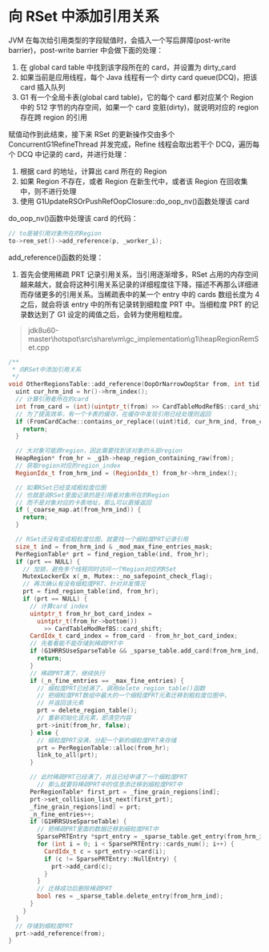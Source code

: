 # 向 RSet 中添加引用关系

JVM 在每次给引用类型的字段赋值时，会插入一个写后屏障(post-write barrier)，post-write barrier 中会做下面的处理：

1. 在 global card table 中找到该字段所在的 card，并设置为 dirty_card
2. 如果当前是应用线程，每个 Java 线程有一个 dirty card queue(DCQ)，把该 card 插入队列
3. G1 有一个全局卡表(global card table)，它的每个 card 都对应某个 Region 中的 512 字节的内存空间，如果一个 card 变脏(dirty)，就说明对应的 region 存在跨 region 的引用

赋值动作到此结束，接下来 RSet 的更新操作交由多个 ConcurrentG1RefineThread 并发完成，Refine 线程会取出若干个 DCQ，遍历每个 DCQ 中记录的 card，并进行处理：

1. 根据 card 的地址，计算出 card 所在的 Region
2. 如果 Region 不存在，或者 Region 在新生代中，或者该 Region 在回收集中，则不进行处理
3. 使用 G1UpdateRSOrPushRefOopClosure::do_oop_nv()函数处理该 card

do_oop_nv()函数中处理该 card 的代码：

```cpp
// to是被引用对象所在的Region
to->rem_set()->add_reference(p, _worker_i);
```

add_reference()函数的处理：

1. 首先会使用稀疏 PRT 记录引用关系，当引用逐渐增多，RSet 占用的内存空间越来越大，就会将这种引用关系记录的详细程度往下降，描述不再那么详细进而存储更多的引用关系。当稀疏表中的某一个 entry 中的 cards 数组长度为 4 之后，就会将该 entry 中的所有记录转到细粒度 PRT 中。当细粒度 PRT 的记录数达到了 G1 设定的阈值之后，会转为使用粗粒度。

> jdk8u60-master\hotspot\src\share\vm\gc_implementation\g1\heapRegionRemSet.cpp

```cpp
/**
 * 向RSet中添加引用关系
 */
void OtherRegionsTable::add_reference(OopOrNarrowOopStar from, int tid) {
  uint cur_hrm_ind = hr()->hrm_index();
  // 计算引用者所在的card
  int from_card = (int)(uintptr_t(from) >> CardTableModRefBS::card_shift);
  // 为了提高效率，有一个卡表的缓存，在缓存中发现引用已经处理则返回
  if (FromCardCache::contains_or_replace((uint)tid, cur_hrm_ind, from_card)) {
    return;
  }

  // 大对象可能跨region，因此需要找到该对象的头部region
  HeapRegion* from_hr = _g1h->heap_region_containing_raw(from);
  // 获取region对应的region_index
  RegionIdx_t from_hrm_ind = (RegionIdx_t) from_hr->hrm_index();

  // 如果RSet已经变成粗粒度位图
  // 也就是说RSet里面记录的是引用者对象所在的Region
  // 而不是对象对应的卡表地址，那么可以直接返回
  if (_coarse_map.at(from_hrm_ind)) {
    return;
  }

  // RSet还没有变成粗粒度位图，就要找一个细粒度PRT记录引用
  size_t ind = from_hrm_ind & _mod_max_fine_entries_mask;
  PerRegionTable* prt = find_region_table(ind, from_hr);
  if (prt == NULL) {
    // 加锁，避免多个线程同时访问一个Region对应的RSet
    MutexLockerEx x(_m, Mutex::_no_safepoint_check_flag);
    // 再次确认有没有细粒度PRT、针对并发情况
    prt = find_region_table(ind, from_hr);
    if (prt == NULL) {
      // 计算card index
      uintptr_t from_hr_bot_card_index =
        uintptr_t(from_hr->bottom())
          >> CardTableModRefBS::card_shift;
      CardIdx_t card_index = from_card - from_hr_bot_card_index;
      // 先看看能不能存储到稀疏PRT中
      if (G1HRRSUseSparseTable && _sparse_table.add_card(from_hrm_ind, card_index)) {
        return;
      }
      // 稀疏PRT满了，继续执行
      if (_n_fine_entries == _max_fine_entries) {
        // 细粒度PRT已经满了，调用delete_region_table()函数
        // 把细粒度PRT数组中最大的一个细粒度PRT元素迁移到粗粒度位图中，
        // 并返回该元素
        prt = delete_region_table();
        // 重新初始化该元素，即清空内容
        prt->init(from_hr, false);
      } else {
        // 细粒度PRT没满，分配一个新的细粒度PRT来存储
        prt = PerRegionTable::alloc(from_hr);
        link_to_all(prt);
      }

      // 此时稀疏PRT已经满了，并且已经申请了一个细粒度PRT
	    // 那么就要将稀疏PRT中的信息添迁移到细粒度PRT中
      PerRegionTable* first_prt = _fine_grain_regions[ind];
      prt->set_collision_list_next(first_prt);
      _fine_grain_regions[ind] = prt;
      _n_fine_entries++;
      if (G1HRRSUseSparseTable) {
        // 把稀疏PRT里面的数据迁移到细粒度PRT中
        SparsePRTEntry *sprt_entry = _sparse_table.get_entry(from_hrm_ind);
        for (int i = 0; i < SparsePRTEntry::cards_num(); i++) {
          CardIdx_t c = sprt_entry->card(i);
          if (c != SparsePRTEntry::NullEntry) {
            prt->add_card(c);
          }
        }
        // 迁移成功后删除稀疏PRT
        bool res = _sparse_table.delete_entry(from_hrm_ind);
      }
    }
  }
  // 存储到细粒度PRT
  prt->add_reference(from);
}
```
